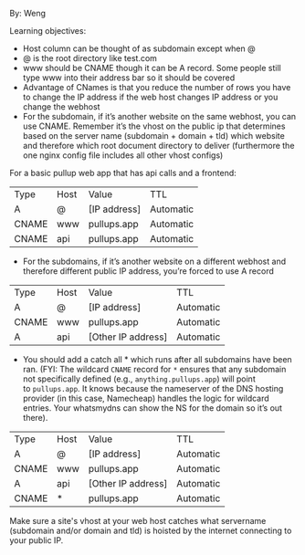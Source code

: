 By: Weng

Learning objectives:

- Host column can be thought of as subdomain except when @
- @ is the root directory like test.com
- www should be CNAME though it can be A record. Some people still type www into their address bar so it should be covered
- Advantage of CNames is that you reduce the number of rows you have to change the IP address if the web host changes IP address or you change the webhost
- For the subdomain, if it’s another website on the same webhost, you can use CNAME. Remember it’s the vhost on the public ip that determines based on the server name (subdomain + domain + tld) which website and therefore which root document directory to deliver (furthermore the one nginx config file includes all other vhost configs)


For a basic pullup web app that has api calls and a frontend:

|   |   |   |   |
|---|---|---|---|
|Type|Host|Value|TTL|
|A|@|[IP address]|Automatic|
|CNAME|www|pullups.app|Automatic|
|CNAME|api|pullups.app|Automatic|

- For the subdomains, if it’s another website on a different webhost and therefore different public IP address, you’re forced to use A record

|   |   |   |   |
|---|---|---|---|
|Type|Host|Value|TTL|
|A|@|[IP address]|Automatic|
|CNAME|www|pullups.app|Automatic|
|A|api|[Other IP address]|Automatic|

- You should add a catch all * which runs after all subdomains have been ran. (FYI: The wildcard `CNAME` record for `*` ensures that any subdomain not specifically defined (e.g., `anything.pullups.app`) will point to `pullups.app`. It knows because the nameserver of the DNS hosting provider (in this case, Namecheap) handles the logic for wildcard entries. Your whatsmydns can show the NS for the domain so it’s out there).

|   |   |   |   |
|---|---|---|---|
|Type|Host|Value|TTL|
|A|@|[IP address]|Automatic|
|CNAME|www|pullups.app|Automatic|
|A|api|[Other IP address]|Automatic|
|CNAME|*|pullups.app|Automatic|

Make sure a site's vhost at your web host catches what servername (subdomain and/or domain and tld) is hoisted by the internet connecting to your public IP.